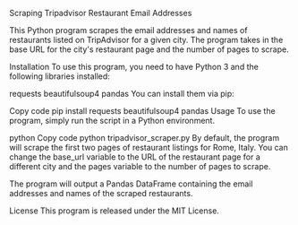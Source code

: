 Scraping Tripadvisor Restaurant Email Addresses

This Python program scrapes the email addresses and names of restaurants listed on TripAdvisor for a given city. The program takes in the base URL for the city's restaurant page and the number of pages to scrape.

Installation
To use this program, you need to have Python 3 and the following libraries installed:

requests
beautifulsoup4
pandas
You can install them via pip:

Copy code
pip install requests beautifulsoup4 pandas
Usage
To use the program, simply run the script in a Python environment.

python
Copy code
python tripadvisor_scraper.py
By default, the program will scrape the first two pages of restaurant listings for Rome, Italy. You can change the base_url variable to the URL of the restaurant page for a different city and the pages variable to the number of pages to scrape.

The program will output a Pandas DataFrame containing the email addresses and names of the scraped restaurants.

License
This program is released under the MIT License.
